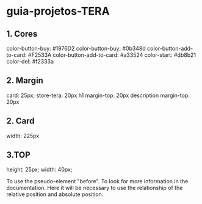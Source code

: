 # guia-projetos-TERA

## 1. Cores

color-button-buy: #1976D2
color-button-buy: #0b348d
color-button-add-to-card: #F2533A
color-button-add-to-card: #a33524
color-start: #db8b21
color-del: #f2333a


## 2. Margin

card: 25px;
store-tera: 20px
h1 margin-top: 20px
description margin-top: 20px

## 2. Card

width: 225px

## 3.TOP
  height: 25px;
  width: 40px;

To use the pseudo-element "before". To look for more information in the documentation. Here it will be necessary to use the relationship of the relative position and absolute position.

